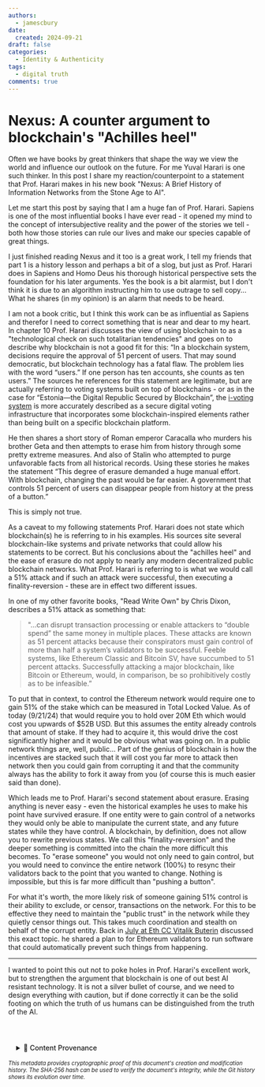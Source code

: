 ```yaml
---
authors:
  - jamescbury
date:
  created: 2024-09-21
draft: false
categories:
  - Identity & Authenticity
tags:
  - digital truth
comments: true
---
```


# Nexus: A counter argument to blockchain's "Achilles heel"

Often we have books by great thinkers that shape the way we view the world and influence our outlook on the future.  For me Yuval Harari is one such thinker.  In this post I share my reaction/counterpoint to a statement that Prof. Harari makes in his new book "Nexus: A Brief History of Information Networks from the Stone Age to AI".
<!-- more -->

Let me start this post by saying that I am a huge fan of Prof. Harari.  Sapiens is one of the most influential books I have ever read - it opened my mind to the concept of intersubjective reality and the power of the stories we tell  - both how those stories can rule our lives and make our species capable of great things.

I just finished reading Nexus and it too is a great work, I tell my friends that part 1 is a history lesson and perhaps a bit of a slog, but just as Prof. Harari does in Sapiens and Homo Deus his thorough historical perspective sets the foundation for his later arguments.  Yes the book is a bit alarmist, but I don't think it is due to an algorithm instructing him to use outrage to sell copy... What he shares (in my opinion) is an alarm that needs to be heard.

I am not a book critic, but I think this work can be as influential as Sapiens and therefor I need to correct something that is near and dear to my heart.  In chapter 10 Prof. Harari discusses the view of using blockchain to as a "technological check on such totalitarian tendencies" and goes on to describe why blockchain is not a good fit for this:  “In a blockchain system, decisions require the approval of 51 percent of users. That may sound democratic, but blockchain technology has a fatal flaw. The problem lies with the word “users.” If one person has ten accounts, she counts as ten users.”  The sources he references for this statement are legitimate, but are actually referring to voting systems built on top of blockchains - or as in the case for “Estonia—the Digital Republic Secured by Blockchain”, the [i-voting system](https://en.wikipedia.org/wiki/Electronic_voting_in_Estonia) is more accurately described as a secure digital voting infrastructure that incorporates some blockchain-inspired elements rather than being built on a specific blockchain platform.

He then shares a short story of Roman emperor Caracalla who murders his brother Geta and then attempts to erase him from history through some pretty extreme measures.  And also of Stalin who attempted to purge unfavorable facts from all historical records.  Using these stories he makes the statement “This degree of erasure demanded a huge manual effort. With blockchain, changing the past would be far easier. A government that controls 51 percent of users can disappear people from history at the press of a button.”

This is simply not true.

As a caveat to my following statements Prof. Harari does not state which blockchain(s) he is referring to in his examples.  His sources site several blockchain-like systems and private networks that could allow his statements to be correct.  But his conclusions about the "achilles heel" and the ease of erasure do not apply to nearly any modern decentralized public blockchain networks.  What Prof. Harari is referring to is what we would call a 51% attack and if such an attack were successful, then executing a finality-reversion - these are in effect two different issues.

In one of my other favorite books, "Read Write Own" by Chris Dixon, describes a 51% attack as something that:
> "...can disrupt transaction processing or enable attackers to “double spend” the same money in multiple places. These attacks are known as 51 percent attacks because their conspirators must gain control of more than half a system’s validators to be successful.  Feeble systems, like Ethereum Classic and Bitcoin SV, have succumbed to 51 percent attacks. Successfully attacking a major blockchain, like Bitcoin or Ethereum, would, in comparison, be so prohibitively costly as to be infeasible.”

To put that in context, to control the Ethereum network would require one to gain 51% of the stake which can be measured in Total Locked Value.  As of today (9/21/24) that would require you to hold over 20M Eth which would cost you upwards of $52B USD.  But this assumes the entity already controls that amount of stake.  If they had to acquire it, this would drive the cost significantly higher and it would be obvious what was going on.  In a public network things are, well, public... Part of the genius of blockchain is how the incentives are stacked such that it will cost you far more to attack then network then you could gain from corrupting it and that the community always has the ability to fork it away from you (of course this is much easier said than done).

Which leads me to Prof. Harari's second statement about erasure.  Erasing anything is never easy - even the historical examples he uses to make his point have survived erasure.  If one entity were to gain control of a networks they would only be able to manipulate the current state, and any future states while they have control.  A blockchain, by definition, does not allow you to rewrite previous states.  We call this "finality-reversion" and the deeper something is committed into the chain the more difficult this becomes.  To "erase someone" you would not only need to gain control, but you would need to convince the entire network (100%) to resync their validators back to the point that you wanted to change.  Nothing is impossible, but this is far more difficult than "pushing a button".

For what it's worth, the more likely risk of someone gaining 51% control is their ability to exclude, or censor, transactions on the network.  For this to be effective they need to maintain the "public trust" in the network while they quietly censor things out. This takes much coordination and stealth on behalf of the corrupt entity.  Back in [July at Eth CC Vitalik Buterin](https://cryptobriefing.com/ethereum-automated-response-plan/) discussed this exact topic. he shared a plan to for Ethereum validators to run software that could automatically prevent such things from happening.

---
I wanted to point this out not to poke holes in Prof. Harari's excellent work, but to strengthen the argument that blockchain is one of out best AI resistant technology.  It is not a silver bullet of course, and we need to design everything with caution, but if done correctly it can be the solid footing on which the truth of us humans can be distinguished from the truth of the AI.

<!-- BLOG_GIT_METADATA START -->

<div class="blog-git-metadata" style="margin-top: 2rem; padding-top: 1rem; border-top: 1px solid var(--md-default-fg-color--lightest);">
  <details style="background: var(--md-code-bg-color); padding: 0.5rem 1rem; border-radius: 0.2rem;">
    <summary style="cursor: pointer; font-weight: 500; color: var(--md-default-fg-color--light);">
      📝 Content Provenance
    </summary>
    <div style="margin-top: 1rem; font-size: 0.9em;">
      <p style="margin: 0.5rem 0;"><strong>Created:</strong> 2024-09-23</p>
      <p style="margin: 0.5rem 0;"><strong>Last Modified:</strong> 2024-09-24</p>
      <p style="margin: 0.5rem 0;"><strong>Total Revisions:</strong> 4</p>
      <p style="margin: 0.5rem 0;"><strong>File SHA-256:</strong> <code style="font-size: 0.85em;">5a1b3fef587578cb...</code></p>
      
      <div style="margin-top: 1rem;">
        <p style="margin: 0.5rem 0; font-weight: 500;">Recent Changes:</p>
        <table style="width: 100%; font-size: 0.85em; margin-top: 0.5rem;">
          <thead>
            <tr style="border-bottom: 1px solid var(--md-default-fg-color--lightest);">
              <th style="text-align: left; padding: 0.25rem;">Date</th>
              <th style="text-align: left; padding: 0.25rem;">Author</th>
              <th style="text-align: left; padding: 0.25rem;">Change</th>
            </tr>
          </thead>
          <tbody>
            <tr>
              <td style="padding: 0.25rem;">2024-09-24</td>
              <td style="padding: 0.25rem;">James Canterbury</td>
              <td style="padding: 0.25rem;">changed to prof. harari</td>
            </tr>
            <tr>
              <td style="padding: 0.25rem;">2024-09-23</td>
              <td style="padding: 0.25rem;">James Canterbury</td>
              <td style="padding: 0.25rem;">Update Nexus_blockchain_counter.md</td>
            </tr>
            <tr>
              <td style="padding: 0.25rem;">2024-09-23</td>
              <td style="padding: 0.25rem;">James Canterbury</td>
              <td style="padding: 0.25rem;">Update Nexus_blockchain_counter.md</td>
            </tr>
          </tbody>
        </table>
      </div>
      
      <p style="margin-top: 1rem; margin-bottom: 0;">
        <a href="https://github.com/zeroth-tech/blogs/blob/b9419ce5299242a41df9572414a7e2e6dd8eecf8/docs/posts/Nexus_blockchain_counter.md" target="_blank" style="color: var(--md-primary-fg-color); text-decoration: none;">
          View Full History on GitHub →
        </a>
      </p>
    </div>
  </details>
  
  <div style="margin-top: 0.5rem; font-size: 0.8em; color: var(--md-default-fg-color--lighter);">
    <p style="margin: 0;">
      <em>This metadata provides cryptographic proof of this document's creation and modification history. 
      The SHA-256 hash can be used to verify the document's integrity, while the Git history shows its evolution over time.</em>
    </p>
  </div>
</div>

<!-- BLOG_GIT_METADATA END -->

